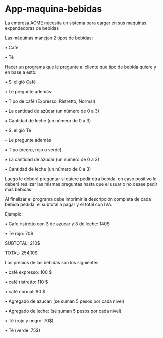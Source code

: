 # App-maquina-bebidas

La empresa ACME necesita un sistema para cargar en sus maquinas expendedoras de bebidas

Las máquinas manejan 2 tipos de bebidas:

• Café

• Té

Hacer un programa que le pregunte al cliente que tipo de bebida quiere y en base a
esto:

• Si eligió Café

◦ Le pregunte además

  ▪ Tipo de café (Expresso, Ristretto, Normal)

  ▪ La cantidad de azúcar (un número de 0 a 3)

  ▪ Cantidad de leche (un número de 0 a 3)

• Si eligió Té

◦ Le pregunte además

  ▪ Tipo (negro, rojo o verde)

  ▪ La cantidad de azúcar (un número de 0 a 3)

  ▪ Cantidad de leche (un número de 0 a 3)

Luego le deberá preguntar si quiere pedir otra bebida, en caso positivo le deberá
realizar las mismas preguntas hasta que el usuario no desee pedir más bebidas.

Al finalizar el programa debe imprimir la descripción completa de cada bebida pedida,
el subtotal a pagar y el total con IVA.

Ejemplo:

• Cafe ristretto con 3 de azucar y 3 de leche: 140$

• Te rojo: 70$

SUBTOTAL: 210$

TOTAL: 254,10$

Los precios de las bebidas son los siguientes

• café expresso: 100 $

• café ristretto: 110 $

• café normal: 90 $

• Agregado de azucar: (se suman 5 pesos por cada nivel)

• Agregado de leche: (se suman 5 pesos por cada nivel)

• Té (rojo y negro: 70$)

• Té (verde: 75$)
